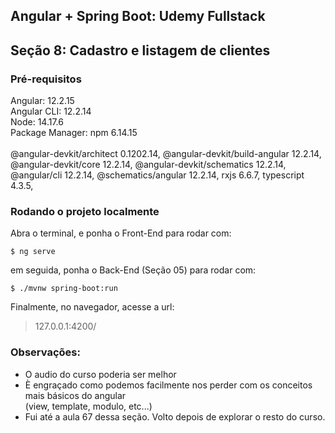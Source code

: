 ## Angular + Spring Boot: Udemy Fullstack
## Seção 8: Cadastro e listagem de clientes

### Pré-requisitos
Angular: 12.2.15<br>
Angular CLI: 12.2.14<br>
Node: 14.17.6<br>
Package Manager: npm 6.14.15<br>
<br>
@angular-devkit/architect       0.1202.14,
@angular-devkit/build-angular   12.2.14,
@angular-devkit/core            12.2.14,
@angular-devkit/schematics      12.2.14,
@angular/cli                    12.2.14,
@schematics/angular             12.2.14,
rxjs                            6.6.7,
typescript                      4.3.5,

### Rodando o projeto localmente

Abra o terminal, e ponha o Front-End para rodar com:
```
$ ng serve
```
em seguida, ponha o Back-End (Seção 05) para rodar com:
```
$ ./mvnw spring-boot:run
```
Finalmente, no navegador, acesse a url:
> 127.0.0.1:4200/

### Observações:

+ O audio do curso poderia ser melhor
+ È engraçado como podemos facilmente nos perder com os conceitos mais básicos do angular<br>(view, template, modulo, etc...)
+ Fui até a aula 67 dessa seção. Volto depois de explorar o resto do curso.